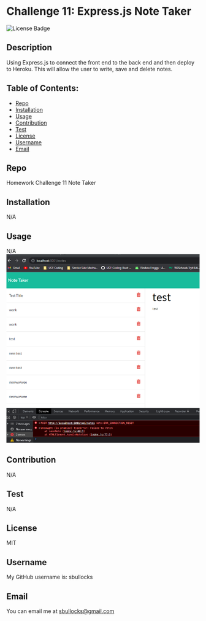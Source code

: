 # Challenge 11: Express.js Note Taker

  ![License Badge](https://img.shields.io/badge/license-MIT-green) 

  ## Description
  Using Express.js to connect the front end to the back end and then deploy to Heroku. This will allow the user to write, save and delete notes. 

  ## Table of Contents:
  * [Repo](#repo) 
  * [Installation](#installation)
  * [Usage](#usage)
  * [Contribution](#contribution)
  * [Test](#test)
  * [License](#license)
  * [Username](#username)
  * [Email](#email)

  ## Repo
  Homework Challenge 11 Note Taker

  ## Installation
  N/A

  ## Usage
  N/A
  ![screenshot lf localhost page with notes saved.](./public/assets/images/Screenshot%202022-10-31%20200931.png)

  ## Contribution
  N/A

  ## Test
  N/A

  ## License
  MIT

  ## Username
  My GitHub username is: sbullocks

  ## Email
  You can email me at sbullocks@gmail.com